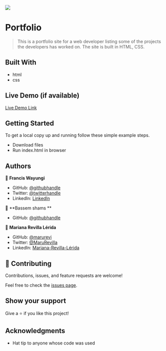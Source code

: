 
![](https://img.shields.io/badge/Microverse-blueviolet)

#  Portfolio

> This is a portfolio site for a web developer listing some of the projects the developers has worked on. The site is built in HTML, CSS.



## Built With

- html
- css

## Live Demo (if available)

[Live Demo Link](https://wayungi.github.io/Portfolio/)


## Getting Started

To get a local copy up and running follow these simple example steps.

  - Download files
  - Run index.html in browser



## Authors

👤 **Francis Wayungi**

- GitHub: [@githubhandle](https://github.com/wayungi)
- Twitter: [@twitterhandle](https://twitter.com/FrancisWayungi)
- LinkedIn: [LinkedIn](https://linkedin.com/in/francis-wayungi-3aa626231)

👤 **Bassem shams **

- GitHub: [@githubhandle](https://github.com/basem909)

👤 **Mariana Revilla Lérida**

- GitHub: [@marurevi](https://github.com/marurevi)
- Twitter: [@MaruRevilla](https://twitter.com/MaruRevilla)
- LinkedIn: [Mariana-Revilla-Lérida](https://linkedin.com/in/mariana-revilla-lérida-a12aba143)

## 🤝 Contributing

Contributions, issues, and feature requests are welcome!

Feel free to check the [issues page](../../issues/).

## Show your support

Give a ⭐️ if you like this project!

## Acknowledgments

- Hat tip to anyone whose code was used


